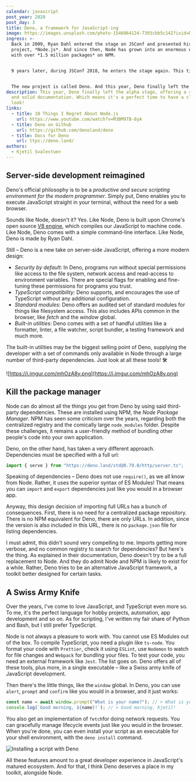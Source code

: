 ```yaml
---
calendar: javascript
post_year: 2020
post_day: 3
title: Deno, a framework for JavaScript-ing
image: https://images.unsplash.com/photo-1546064124-7393cbb5c142?ixid=MXwxMjA3fDB8MHxwaG90by1wYWdlfHx8fGVufDB8fHw%3D&ixlib=rb-1.2.1&auto=format&fit=crop&w=2250&q=80
ingress: >-
  Back in 2009, Ryan Dahl entered the stage on JSConf and presented his newest
  project, *Node.js*. And since then, Node has grown into an enormous ecosystem
  with over *1.5 million packages* on NPM.


  9 years later, during JSConf 2018, he enters the stage again. This time, he apologizes to the JavaScript community and discusses the *10 things [he] regrets about Node.* Towards the end, he reveals his new project, an alternative framework for JavaScript development.


  The new project is called Deno. And this year, Deno finally left the alpha stage, offering a stable CLI and solid documentation. Which means it's the perfect time to have a closer look!
description: This year, Deno finally left the alpha stage, offering a stable CLI
  and solid documentation. Which means it's a perfect time to have a closer
  look!
links:
  - title: 10 Things I Regret About Node.js
    url: https://www.youtube.com/watch?v=M3BM9TB-8yA
  - title: Deno on Github
    url: https://github.com/denoland/deno
  - title: Docs for Deno
    url: ttps://deno.land/
authors:
  - Kjetil Svalestuen
---
```

## Server-side development reimagined

Deno's official philosophy is to be a *productive and secure scripting environment for the modern programmer*. Simply put, Deno enables you to execute JavaScript straight in your terminal, without the need for a web browser.

Sounds like Node, doesn't it? Yes. Like Node, Deno is built upon Chrome's open source [V8 engine](https://v8.dev/), which compiles our JavaScript to machine code. Like Node, Deno comes with a simple command-line interface. Like Node, Deno is made by Ryan Dahl.

Still – Deno is a new take on server-side JavaScript, offering a more modern design:

- *Security by default*: In Deno, programs run without special permissions like access to the file system, network access and read-access to environment variables. There are special flags for enabling and fine-tuning these permissions for programs you trust.
- *TypeScript compatibility:* Deno supports, and encourages the use of TypeScript without any additional configuration.
- *Standard modules*: Deno offers an audited set of standard modules for things like filesystem access. This also includes APIs common in the browser, like *fetch* and the *window* global.
- *Built-in utilities*: Deno comes with a set of handful utilities like a formatter, linter, a file watcher, script bundler, a testing framework and much more.

The built-in utilities may be the biggest selling point of Deno, supplying the developer with a set of commands only available in Node through a large number of third-party dependencies. Just look at all these tools! 🛠️

![https://i.imgur.com/mhOzA8y.png](https://i.imgur.com/mhOzA8y.png)

## Kill the package manager

Node can do almost all the things you get from Deno by using said third-party dependencies. These are installed using NPM, the *Node Package Manager*. NPM has seen some criticism over the years, regarding both the centralized registry and the comically large `node_modules` folder. Despite these challenges, it remains a user-friendly method of bundling other people's code into your own application.

Deno, on the other hand, has taken a very different approach. Dependencies must be specified with a full url:

```jsx
import { serve } from "https://deno.land/std@0.79.0/http/server.ts";
```

Speaking of dependencies – Deno does not use `require()`, as we all know from Node. Rather, it uses the superior syntax of ES Modules! That means you can `import` and `export` dependencies just like you would in a browser app.

Anyway, this design decision of importing full URLs has a bunch of consequences. First, there is no need for a centralized package repository. There is no NPM equivalent for Deno, there are only URLs. In addition, since the version is also included in this URL, there is no `package.json` file for listing dependencies.

I must admit, this didn't sound very compelling to me. Imports getting more verbose, and no common registry to search for dependencies? But here's the thing. As explained in their documentation, Deno doesn't try to be a full replacement to Node. And they do admit Node and NPM is likely to exist for a while. Rather, Deno tries to be an alternative JavaScript framework, a toolkit better designed for certain tasks.

## A Swiss Army Knife

Over the years, I've come to love JavaScript, and TypeScript even more so. To me, it's the perfect language for hobby projects, automation, app development and so on. As for scripting, I've written my fair share of Python and Bash, but I still prefer TypeScript.

Node is not always a pleasure to work with. You cannot use ES Modules out of the box. To compile TypeScript, you need a plugin like `ts-node`. You format your code with `Prettier`, check it using `ESLint`, use `Nodemon` to watch for file changes and `Webpack` for bundling your files. To test your code, you need an external framework like `Jest`. The list goes on. Deno offers all of these tools, plus more, in a single executable – like a Swiss army knife of JavaScript development.

Then there's the little things, like the `window` global. In Deno, you can use `alert`, `prompt` and `confirm` like you would in a browser, and it just works:

```jsx
const name = await window.prompt("What is your name?"); // > What is your name? Kjetil
console.log(`Good morning, ${name}!`); // > Good morning, Kjetil!
```

You also get an implementation of `fetch`for doing network requests. You can gracefully manage lifecycle events just like you would in the browser. When you're done, you can even install your script as an executable for your shell environment, with the `deno install` command.

![Installing a script with Deno]([https://i.imgur.com/cF9AERr.png](https://i.imgur.com/cF9AERr.png))

All these features amount to a great developer experience in JavaScript's matured ecosystem. And for that, I think Deno deserves a place in my toolkit, alongside Node.